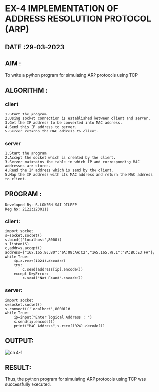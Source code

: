 # EX-4 IMPLEMENTATION OF ADDRESS RESOLUTION PROTOCOL (ARP)


## DATE :29-03-2023

## AIM :
To write a python program for simulating ARP protocols using TCP
## ALGORITHM :
### client
```
1.Start the program
2.Using socket connection is established between client and server.
3.Get the IP address to be converted into MAC address.
4.Send this IP address to server.
5.Server returns the MAC address to client.
```
### server
```
1.Start the program
2.Accept the socket which is created by the client.
3.Server maintains the table in which IP and corresponding MAC addresses are stored.
4.Read the IP address which is send by the client.
5.Map the IP address with its MAC address and return the MAC address to client.
```
## PROGRAM :
```
Developed By: S.LOKESH SAI DILEEP
Reg No: 212221230111
```
### client:
```
import socket
s=socket.socket()
s.bind(('localhost',8000))
s.listen(5)
c,addr=s.accept()
address={"165.165.80.80":"6A:08:AA:C2","165.165.79.1":"8A:BC:E3:FA"};
while True:
    ip=c.recv(1024).decode()
    try:
        c.send(address[ip].encode())
    except KeyError:
        c.send("Not Found".encode())

```
### server:
```
import socket
s=socket.socket()
s.connect(('localhost',8000))#
while True:
    ip=input("Enter logical Address : ")
    s.send(ip.encode())
    print("MAC Address",s.recv(1024).decode())
```
## OUTPUT:
![cn 4-1](https://github.com/yashaswimitta/EX-4/assets/94619247/0f84ebf9-cfa6-4899-8f7b-ac3971f11d60)



## RESULT:
Thus, the python program for simulating ARP protocols using TCP was successfully executed.
